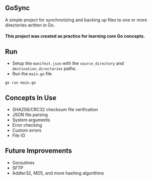 ## GoSync
A simple project for synchronizing and backing up files to one or more directories written in Go.
#### This project was created as practice for learning core Go concepts.

## Run
- Setup the `manifest.json` with the `source_directory` and `destination_directories` paths.
- Run the `main.go` file
```
go run main.go
```

## Concepts In Use
 - SHA256/CRC32 checksum file verification
 - JSON file parsing
 - System arguments
 - Error checking
 - Custom errors
 - File IO

## Future Improvements
 - Goroutines
 - SFTP
 - Addler32, MD5, and more hashing algorithms
